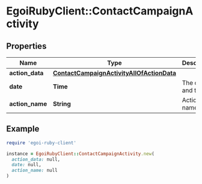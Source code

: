 # EgoiRubyClient::ContactCampaignActivity

## Properties

| Name | Type | Description | Notes |
| ---- | ---- | ----------- | ----- |
| **action_data** | [**ContactCampaignActivityAllOfActionData**](ContactCampaignActivityAllOfActionData.md) |  | [optional] |
| **date** | **Time** | The date and time | [optional] |
| **action_name** | **String** | Action name | [optional] |

## Example

```ruby
require 'egoi-ruby-client'

instance = EgoiRubyClient::ContactCampaignActivity.new(
  action_data: null,
  date: null,
  action_name: null
)
```

